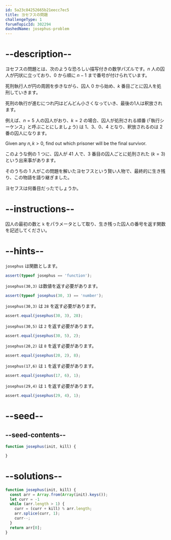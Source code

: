 ```yaml
---
id: 5a23c84252665b21eecc7ec5
title: ヨセフスの問題
challengeType: 1
forumTopicId: 302294
dashedName: josephus-problem
---
```


# --description--

ヨセフスの問題とは、次のような恐ろしい描写付きの数学パズルです。$n$ 人の囚人が円状に立っており、$0$ から順に $n-1$ まで番号が付けられています。

死刑執行人が円の周囲を歩きながら、囚人 $0$ から始め、$k$ 番目ごとに囚人を処刑していきます。

死刑の執行が進むにつれ円はどんどん小さくなっていき、最後の1人は釈放されます。

例えば、$n=5$ 人の囚人がおり、$k=2$ の場合、囚人が処刑される順番 (「執行シーケンス」と呼ぶことにしましょう) は 1、3、0、4 となり、釈放されるのは 2 番の囚人になります。

Given any $n, k > 0$, find out which prisoner will be the final survivor.

このような例の 1 つに、囚人が 41 人で、3 番目の囚人ごとに処刑された ($k=3$) という出来事があります。

そのうちの 1 人がこの問題を解いたヨセフスという賢い人物で、最終的に生き残り、この物語を語り継ぎました。

ヨセフスは何番目だったでしょうか。

# --instructions--

囚人の最初の数と `k` をパラメータとして取り、生き残った囚人の番号を返す関数を記述してください。

# --hints--

`josephus` は関数とします。

```js
assert(typeof josephus == 'function');
```

`josephus(30,3)` は数値を返す必要があります。

```js
assert(typeof josephus(30, 3) == 'number');
```

`josephus(30,3)` は `28` を返す必要があります。

```js
assert.equal(josephus(30, 3), 28);
```

`josephus(30,5)` は `2` を返す必要があります。

```js
assert.equal(josephus(30, 5), 2);
```

`josephus(20,2)` は `8` を返す必要があります。

```js
assert.equal(josephus(20, 2), 8);
```

`josephus(17,6)` は `1` を返す必要があります。

```js
assert.equal(josephus(17, 6), 1);
```

`josephus(29,4)` は `1` を返す必要があります。

```js
assert.equal(josephus(29, 4), 1);
```

# --seed--

## --seed-contents--

```js
function josephus(init, kill) {

}
```

# --solutions--

```js
function josephus(init, kill) {
  const arr = Array.from(Array(init).keys());
  let curr = -1
  while (arr.length > 1) {
    curr = (curr + kill) % arr.length;
    arr.splice(curr, 1);
    curr--;
  }
  return arr[0];
}
```
